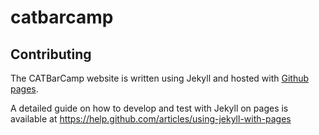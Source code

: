 catbarcamp
==========

## Contributing

The CATBarCamp website is written using Jekyll and hosted with [Github pages](https://pages.github.com/).

A detailed guide on how to develop and test with Jekyll on pages is available at https://help.github.com/articles/using-jekyll-with-pages
